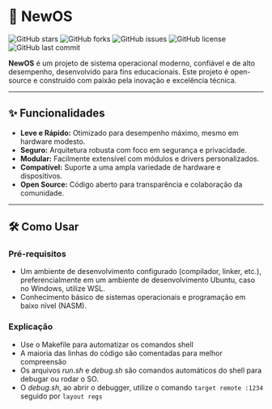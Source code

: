 # 🚀 NewOS

![GitHub stars](https://img.shields.io/github/stars/JoaoVSaraiva/NewOS?style=social)
![GitHub forks](https://img.shields.io/github/forks/JoaoVSaraiva/NewOS?style=social)
![GitHub issues](https://img.shields.io/github/issues/JoaoVSaraiva/NewOS)
![GitHub license](https://img.shields.io/github/license/JoaoVSaraiva/NewOS)
![GitHub last commit](https://img.shields.io/github/last-commit/JoaoVSaraiva/NewOS)

**NewOS** é um projeto de sistema operacional moderno, confiável e de alto desempenho, desenvolvido para fins educacionais. Este projeto é open-source e construído com paixão pela inovação e excelência técnica.

---

## ✨ Funcionalidades

- **Leve e Rápido:** Otimizado para desempenho máximo, mesmo em hardware modesto.
- **Seguro:** Arquitetura robusta com foco em segurança e privacidade.
- **Modular:** Facilmente extensível com módulos e drivers personalizados.
- **Compatível:** Suporte a uma ampla variedade de hardware e dispositivos.
- **Open Source:** Código aberto para transparência e colaboração da comunidade.

---

## 🛠️ Como Usar

### Pré-requisitos
- Um ambiente de desenvolvimento configurado (compilador, linker, etc.), preferencialmente em um ambiente de desenvolvimento Ubuntu, caso no Windows, utilize WSL.
- Conhecimento básico de sistemas operacionais e programação em baixo nível (NASM).

### Explicação
- Use o Makefile para automatizar os comandos shell
- A maioria das linhas do código são comentadas para melhor compreensão
- Os arquivos *run.sh* e *debug.sh* são comandos automáticos do shell para debugar ou rodar o SO.
- O *debug.sh*, ao abrir o debugger, utilize o comando `target remote :1234` seguido por `layout regs`